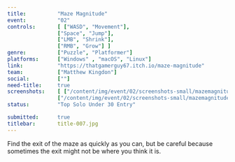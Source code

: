```yaml
---
title:          "Maze Magnitude"
event:          "02"
controls:       [ ["WASD", "Movement"],
                ["Space", "Jump"],
                ["LMB", "Shrink"],
                ["RMB", "Grow"] ]
genre:          ["Puzzle", "Platformer"]
platforms:      ["Windows" , "macOS", "Linux"]
link:           "https://thatgamerguy67.itch.io/maze-magnitude"
team:           ["Matthew Kingdon"]
social:         [""]
need-title:     true
screenshots:    [ ["/content/img/event/02/screenshots-small/mazemagnitude-000.jpg", "/content/img/event/02/screenshots/mazemagnitude-000.jpg"],
                ["/content/img/event/02/screenshots-small/mazemagnitude-001.jpg", "/content/img/event/02/screenshots/mazemagnitude-001.jpg"] ]
status:         "Top Solo Under 30 Entry"

submitted:      true
titlebar:       title-007.jpg
---
```

Find the exit of the maze as quickly as you can, but be careful because sometimes the exit might not be where you think it is.